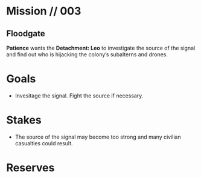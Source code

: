 # Mission // 003
## Floodgate

**Patience** wants the **Detachment: Leo** to investigate the source of the signal and find out who is hijacking the colony’s subalterns and drones.

# Goals
- Invesitage the signal. Fight the source if necessary.

# Stakes
- The source of the signal may become too strong and many civilian casualties could result.

# Reserves


